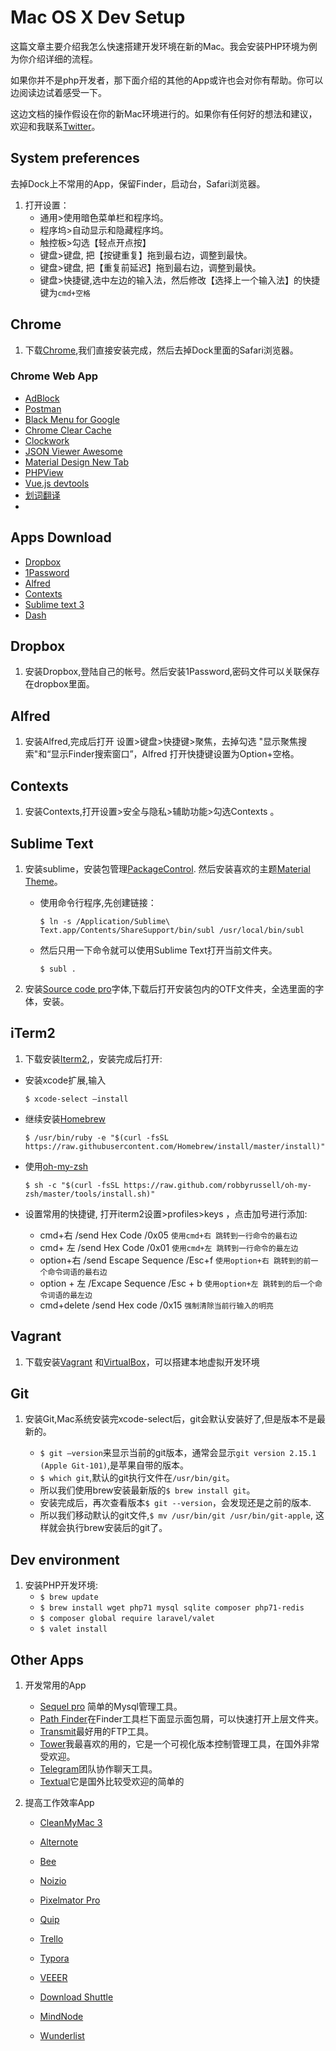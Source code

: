 # Mac OS X Dev Setup

这篇文章主要介绍我怎么快速搭建开发环境在新的Mac。我会安装PHP环境为例为你介绍详细的流程。

如果你并不是php开发者，那下面介绍的其他的App或许也会对你有帮助。你可以边阅读边试着感受一下。

这边文档的操作假设在你的新Mac环境进行的。如果你有任何好的想法和建议，欢迎和我联系[Twitter](https://twitter.com/JustinDxtan)。



## System preferences

去掉Dock上不常用的App，保留Finder，启动台，Safari浏览器。

1. 打开设置：
   - 通用>使用暗色菜单栏和程序坞。
   - 程序坞>自动显示和隐藏程序坞。
   - 触控板>勾选【轻点开点按】
   - 键盘>键盘, 把【按键重复】拖到最右边，调整到最快。
   - 键盘>键盘, 把【重复前延迟】拖到最右边，调整到最快。
   - 键盘>快捷键,选中左边的输入法，然后修改【选择上一个输入法】的快捷键为`cmd+空格`
## Chrome

1. 下载[Chrome](https://www.google.com/chrome/),我们直接安装完成，然后去掉Dock里面的Safari浏览器。
### Chrome Web App

- [AdBlock](https://chrome.google.com/webstore/detail/adblock/gighmmpiobklfepjocnamgkkbiglidom)
- [Postman](https://chrome.google.com/webstore/detail/postman/fhbjgbiflinjbdggehcddcbncdddomop)
- [Black Menu for Google](https://chrome.google.com/webstore/detail/black-menu-for-google/eignhdfgaldabilaaegmdfbajngjmoke)
- [Chrome Clear Cache](https://chrome.google.com/webstore/detail/chrome-clear-cache/joepceghemjogpagigkfiflkfahbbeja)
- [Clockwork](https://chrome.google.com/webstore/detail/clockwork/dmggabnehkmmfmdffgajcflpdjlnoemp)
- [JSON Viewer Awesome](https://chrome.google.com/webstore/detail/json-viewer-awesome/iemadiahhbebdklepanmkjenfdebfpfe)
- [Material Design New Tab](https://chrome.google.com/webstore/detail/material-design-new-tab/kgfodmcknjlgkbgkkafogbdaibkfgdgo)
- [PHPView](https://chrome.google.com/webstore/detail/phpview/nlkobfbkblfhlcobdomlhmpbbhmcbkfd)
- [Vue.js devtools](https://chrome.google.com/webstore/detail/vuejs-devtools/nhdogjmejiglipccpnnnanhbledajbpd)
- [划词翻译](https://chrome.google.com/webstore/detail/%E5%88%92%E8%AF%8D%E7%BF%BB%E8%AF%91/ikhdkkncnoglghljlkmcimlnlhkeamad)
- 

## Apps Download

 - [Dropbox](https://www.dropbox.com)
 - [1Password](https://1password.com/)
 - [Alfred](https://www.alfredapp.com/)
 - [Contexts](https://contexts.co/)
 - [Sublime text 3](https://www.sublimetext.com/)
 - [Dash](https://kapeli.com/dash)


## Dropbox

1. 安装Dropbox,登陆自己的帐号。然后安装1Password,密码文件可以关联保存在dropbox里面。

## Alfred

1. 安装Alfred,完成后打开 设置>键盘>快捷键>聚焦，去掉勾选 "显示聚焦搜索"和“显示Finder搜索窗口”，Alfred 打开快捷键设置为Option+空格。

## Contexts

1. 安装Contexts,打开设置>安全与隐私>辅助功能>勾选Contexts 。

## Sublime Text

1. 安装sublime，安装包管理[PackageControl](https://packagecontrol.io/installation). 然后安装喜欢的主题[Material Theme](https://github.com/equinusocio/material-theme)。

   - 使用命令行程序,先创建链接：

     `$ ln -s /Application/Sublime\ Text.app/Contents/ShareSupport/bin/subl /usr/local/bin/subl `

   - 然后只用一下命令就可以使用Sublime Text打开当前文件夹。

     `$ subl .`

     

2. 安装[Source code pro](https://github.com/adobe-fonts/source-code-pro/tags )字体,下载后打开安装包内的OTF文件夹，全选里面的字体，安装。

## iTerm2

1. 下载安装[Iterm2](https://www.iterm2.com/),，安装完成后打开:

  - 安装xcode扩展,输入

    `$ xcode-select —install `

  - 继续安装[Homebrew](https://brew.sh)

    `$ /usr/bin/ruby -e "$(curl -fsSL https://raw.githubusercontent.com/Homebrew/install/master/install)"`

  - 使用[oh-my-zsh](http://ohmyz.sh/)

    `$ sh -c "$(curl -fsSL https://raw.github.com/robbyrussell/oh-my-zsh/master/tools/install.sh)"`

  - 设置常用的快捷键, 打开iterm2设置>profiles>keys ，点击加号进行添加:

    - cmd+右 /send Hex Code /0x05 `使用cmd+右 跳转到一行命令的最右边`
    - cmd+ 左 /send Hex Code /0x01 `使用cmd+左 跳转到一行命令的最左边`
    - option+右 /send Escape Sequence /Esc+f  `使用option+右 跳转到的前一个命令词语的最右边`
    - option + 左 /Excape Sequence /Esc + b `使用option+左 跳转到的后一个命令词语的最左边`
    - cmd+delete /send Hex code /0x15 `强制清除当前行输入的明亮`

## Vagrant

1. 下载安装[Vagrant](https://www.vagrantup.com/) 和[VirtualBox](https://www.virtualbox.org/)，可以搭建本地虚拟开发环境

## Git

1. 安装Git,Mac系统安装完xcode-select后，git会默认安装好了,但是版本不是最新的。

   -  `$ git —version`来显示当前的git版本，通常会显示`git version 2.15.1 (Apple Git-101)`,是苹果自带的版本。
   -  `$ which git`,默认的git执行文件在`/usr/bin/git`。
   -  所以我们使用brew安装最新版的`$ brew install git`。
   -  安装完成后，再次查看版本`$ git --version`，会发现还是之前的版本.
   -  所以我们移动默认的git文件,`$ mv /usr/bin/git /usr/bin/git-apple`, 这样就会执行brew安装后的git了。

## Dev  environment

1. 安装PHP开发环境:
   - `$ brew update`
   - `$ brew install wget php71 mysql sqlite composer php71-redis` 
   - `$ composer global require laravel/valet`
   - `$ valet install`

## Other Apps

1. 开发常用的App

   - [Sequel pro](https://www.sequelpro.com/) 简单的Mysql管理工具。
   - [Path Finder](https://cocoatech.com/#/)在Finder工具栏下面显示面包屑，可以快速打开上层文件夹。
   - [Transmit](https://panic.com/transmit/)最好用的FTP工具。
   - [Tower](https://www.git-tower.com/mac/)我最喜欢的用的，它是一个可视化版本控制管理工具，在国外非常受欢迎。
   - [Telegram](https://telegram.org/)团队协作聊天工具。
   - [Textual](https://www.codeux.com/textual/)它是国外比较受欢迎的简单的

2. 提高工作效率App

   - [CleanMyMac 3](https://macpaw.com/cleanmymac)

   - [Alternote](http://alternoteapp.com/)
   - [Bee](https://www.neat.io/bee/)
   - [Noizio](http://noiz.io/)
   - [Pixelmator Pro](http://www.pixelmator.com/pro/)
   - [Quip](https://quip.com/)
   - [Trello](https://trello.com/)
   - [Typora](https://typora.io/)
   - [VEEER](https://veeer.io/)
   - [Download Shuttle](https://fiplab.com/apps/download-shuttle-for-mac)
   - [MindNode](https://mindnode.com/)
   - [Wunderlist](https://www.wunderlist.com)